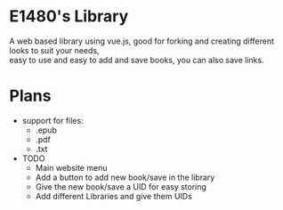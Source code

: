 # E1480's Library

A web based library using vue.js, good for forking and creating different looks to suit your needs,<br>
easy to use and easy to add and save books, you can also save links.

# Plans
- support for files:
  - .epub
  - .pdf
  - .txt
- TODO
  - Main website menu
  - Add a button to add new book/save in the library
  - Give the new book/save a UID for easy storing
  - Add different Libraries and give them UIDs

